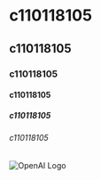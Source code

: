 # c110118105
## c110118105
### c110118105
#### c110118105
##### c110118105
###### c110118105

![OpenAI Logo](C:\Users\kevin\Desktop\高科.png)
